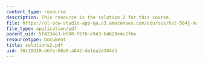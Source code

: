 ```yaml
---
content_type: resource
description: This resource is the solution 2 for this course.
file: https://ol-ocw-studio-app-qa.s3.amazonaws.com/courses/hst-584j-magnetic-resonance-analytic-biochemical-and-imaging-techniques-spring-2006/30c18d18d6fe68a8a842de1ea2d104d3_solutions2.pdf
file_type: application/pdf
parent_uid: 5f4234e3-b500-f576-e943-64629e4c2f6e
resourcetype: Document
title: solutions2.pdf
uid: 30c18d18-d6fe-68a8-a842-de1ea2d104d3
---
```

